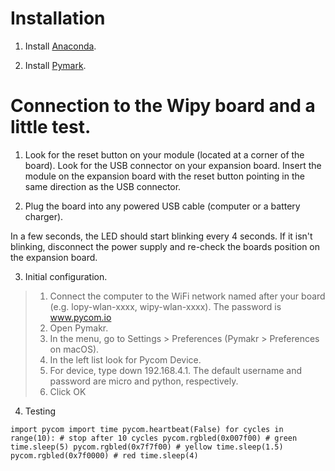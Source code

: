 # Installation

1.  Install [Anaconda](www.continuum.io).

2.  Install [Pymark](https://www.pycom.io/solutions/pymakr).

# Connection to the Wipy board and a little test.

1.  Look for the reset button on your module (located at a corner of the board).
  Look for the USB connector on your expansion board.
  Insert the module on the expansion board with the reset button pointing in the same direction as the USB connector.
  
2. Plug the board into any powered USB cable (computer or a battery charger).

  In a few seconds, the LED should start blinking every 4 seconds. If it isn't blinking,  disconnect the power supply and re-check the boards position on the expansion board.
  
3.  Initial configuration. 
>1. Connect the computer to the WiFi network named after your board (e.g. lopy-wlan-xxxx, wipy-wlan-xxxx). The password is www.pycom.io
>2. Open Pymakr.
>3. In the menu, go to Settings > Preferences (Pymakr > Preferences on macOS).
>4. In the left list look for Pycom Device.
>5. For device, type down 192.168.4.1. The default username and password are micro and python, respectively.
>6. Click OK

4.  Testing

  `import pycom
    import time
    pycom.heartbeat(False)
    for cycles in range(10): # stop after 10 cycles
    pycom.rgbled(0x007f00) # green
    time.sleep(5)
    pycom.rgbled(0x7f7f00) # yellow
    time.sleep(1.5)
    pycom.rgbled(0x7f0000) # red
    time.sleep(4) `
